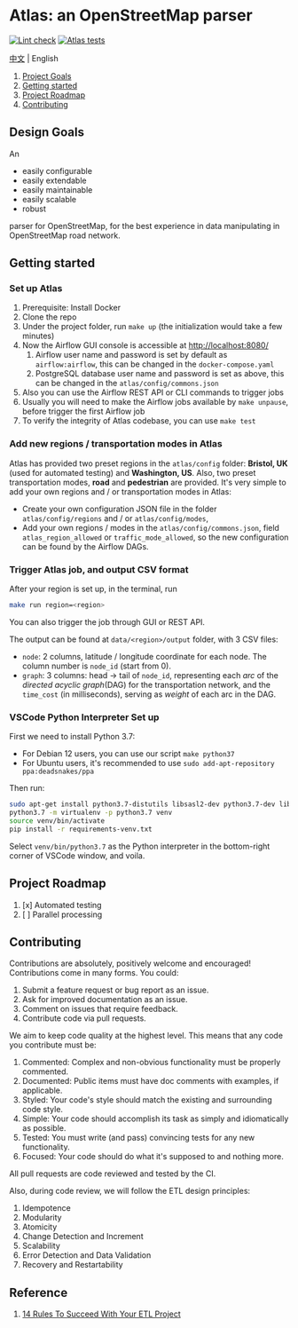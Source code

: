 # Atlas: an OpenStreetMap parser

[![Lint check](https://github.com/kitahara-saneyuki/osm_parser/actions/workflows/lint.yml/badge.svg)](https://github.com/kitahara-saneyuki/osm_parser/actions/workflows/lint.yml)
[![Atlas tests](https://github.com/kitahara-saneyuki/osm_parser/actions/workflows/atlas.yml/badge.svg)](https://github.com/kitahara-saneyuki/osm_parser/actions/workflows/atlas.yml)

[中文](./README_cn.md) | English

1. [Project Goals](#project-goals)
1. [Getting started](#getting-started)
1. [Project Roadmap](#project-roadmap)
1. [Contributing](#contributing)

## Design Goals

An

- easily configurable
- easily extendable
- easily maintainable
- easily scalable
- robust

parser for OpenStreetMap, for the best experience in data manipulating in OpenStreetMap road network.

## Getting started

### Set up Atlas

1. Prerequisite: Install Docker
1. Clone the repo
1. Under the project folder, run `make up` (the initialization would take a few minutes)
1. Now the Airflow GUI console is accessible at <http://localhost:8080/>
    1. Airflow user name and password is set by default as `airflow:airflow`, this can be changed in the `docker-compose.yaml`
    1. PostgreSQL database user name and password is set as above, this can be changed in the `atlas/config/commons.json`
1. Also you can use the Airflow REST API or CLI commands to trigger jobs
1. Usually you will need to make the Airflow jobs available by `make unpause`, before trigger the first Airflow job
1. To verify the integrity of Atlas codebase, you can use `make test`

### Add new regions / transportation modes in Atlas

Atlas has provided two preset regions in the `atlas/config` folder: **Bristol, UK** (used for automated testing) and **Washington, US**.
Also, two preset transportation modes, **road** and **pedestrian** are provided.
It's very simple to add your own regions and / or transportation modes in Atlas:

- Create your own configuration JSON file in the folder `atlas/config/regions` and / or `atlas/config/modes`,
- Add your own regions / modes in the `atlas/config/commons.json`, field `atlas_region_allowed` or `traffic_mode_allowed`, so the new configuration can be found by the Airflow DAGs.

### Trigger Atlas job, and output CSV format

After your region is set up, in the terminal, run

```sh
make run region=<region>
```

You can also trigger the job through GUI or REST API.

The output can be found at `data/<region>/output` folder, with 3 CSV files:

- `node`: 2 columns, latitude / longitude coordinate for each node. The column number is `node_id` (start from 0).
- `graph`: 3 columns: head -> tail of `node_id`, representing each _arc_ of the _directed acyclic graph_(DAG) for the transportation network, and the `time_cost` (in milliseconds), serving as _weight_ of each arc in the DAG.

### VSCode Python Interpreter Set up

First we need to install Python 3.7:
- For Debian 12 users, you can use our script `make python37`
- For Ubuntu users, it's recommended to use `sudo add-apt-repository ppa:deadsnakes/ppa`

Then run:

```sh
sudo apt-get install python3.7-distutils libsasl2-dev python3.7-dev libldap2-dev libssl-dev
python3.7 -m virtualenv -p python3.7 venv
source venv/bin/activate
pip install -r requirements-venv.txt
```

Select `venv/bin/python3.7` as the Python interpreter in the bottom-right corner of VSCode window, and voila.

## Project Roadmap

1. [x] Automated testing
1. [ ] Parallel processing

## Contributing

Contributions are absolutely, positively welcome and encouraged! Contributions come in many forms. You could:

1. Submit a feature request or bug report as an issue.
1. Ask for improved documentation as an issue.
1. Comment on issues that require feedback.
1. Contribute code via pull requests.

We aim to keep code quality at the highest level. This means that any code you contribute must be:

1. Commented: Complex and non-obvious functionality must be properly commented.
1. Documented: Public items must have doc comments with examples, if applicable.
1. Styled: Your code's style should match the existing and surrounding code style.
1. Simple: Your code should accomplish its task as simply and idiomatically as possible.
1. Tested: You must write (and pass) convincing tests for any new functionality.
1. Focused: Your code should do what it's supposed to and nothing more.

All pull requests are code reviewed and tested by the CI.

Also, during code review, we will follow the ETL design principles:

1. Idempotence
1. Modularity
1. Atomicity
1. Change Detection and Increment
1. Scalability
1. Error Detection and Data Validation
1. Recovery and Restartability

## Reference

1. [14 Rules To Succeed With Your ETL Project](https://refinepro.com/blog/14-rules-for-successful-ETL/)
